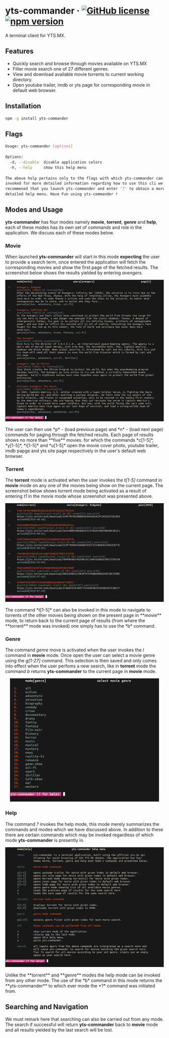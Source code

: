 # yts-commander &middot; [![GitHub license](https://img.shields.io/badge/license-MIT-red.svg)](https://github.com/atifcppprogrammer/yts-commander/blob/master/LICENSE) [![npm version](https://img.shields.io/npm/v/yts-commander.svg?style=flat)](https://www.npmjs.com/package/yts-commander)
A terminal client for YTS.MX.

## Features
- Quickly search and browse through movies available on YTS.MX
- Filter movie search one of 27 different genres.
- View and download available movie torrents to current working directory.
- Open youtube trailer, imdb or yts page for corresponding movie in default web browser.

## Installation
```bash
npm -g install yts-commander
```
## Flags
```bash
Usage: yts-commander [options]

Options:
  -d, --disable  disable application colors
  -h, --help     show this help menu

The above help pertains only to the flags with which yts-commander can be
invoked for more detailed information regarding how to use this cli we
recommened that you launch yts-commander and enter '?' to obtain a more
detailed help menu. Have Fun using yts-commander !
```  
## Modes and Usage
**yts-commander** has four modes namely **movie**, **torrent**, **genre** and **help**, each of these 
modes has its own set of commands and role in the application. We discuss each of these modes below.

### Movie
When launched **yts-commander** will start in this mode **expecting** the user to provide a search term,
once entered the application will fetch the corresponding movies and show the first page of the fetched
results. The screenshot
below shows the results yielded by entering *avengers*.
<p align = "center">
  <kbd> <img src = "shots/movie.png"> </kbd>
</p>
The user can then use *p* - (load previous page) and *n* - (load next page) commands for paging through
the fetched results. Each page of results shows no more than **five** movies. for which the commands
*c[1-5]*, *y[1-5]*, *i[1-5]* and *u[1-5]* open the movie cover photo, youtube trailer, imdb papge and 
yts site page respectively in the user's default web browser.

### Torrent
The **torrent** mode is activated when the user invokes the *t[1-5]* command in **movie** mode on any one 
of the movies being show on the current page. The screenshot below shows torrent mode being activated as 
a result of entering *t1* in the movie mode whose screenshot was presented above.
<p align = "center">
  <kbd> <img src = "shots/torrent.png"> </kbd>
</p>
The command *t[1-5]* can also be invoked in this mode to navigate to torrents of the other movies being
shown on the present page in **movie** mode, to return back to the current page of results (from where 
the **torrent** mode was invoked) one simply has to use the *b* command.

### Genre
The command *genre* move is activated when the user invokes the *l* command in **movie** mode. Once open
the user can select a movie genre using the *g[1-27]* command. This selection is then saved and only 
comes into effect when the user perfoms a new search, like in **torrent** mode the command *b* returns
**yts-commander** to the current page in **movie** mode.
<p align = "center">
  <kbd> <img src = "shots/genre.png"> </kbd>
</p>

### Help
The command *?* invokes the help mode, this mode merely summarizes the commands and modes which we have 
discussed above. In addition to these there are certain commands which may be invoked regardless of which
mode **yts-commander** is presently in.
<p align = "center">
  <kbd> <img src = "shots/help.png"> </kbd>
</p>
Unlike the **torrent** and **genre** modes the help mode can be invoked from any other mode. The use of 
the *b* command in this mode returns the **yts-commander** to which ever mode the *?* command was initiated
from.

## Searching and Navigation
We must remark here that searching can also be carried out from any mode. The search if successful will
return **yts-commander** back to **movie** mode and all results yielded by the last search will be lost.


